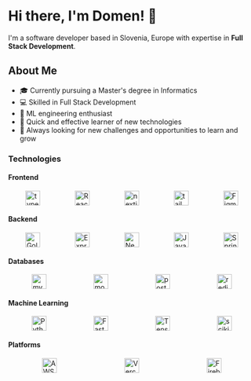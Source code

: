 # Hi there, I'm Domen! 👋

I'm a software developer based in Slovenia, Europe with expertise in **Full Stack Development**.

## About Me

- 🎓 Currently pursuing a Master's degree in Informatics
- 💻 Skilled in Full Stack Development
- 🤖 ML engineering enthusiast
- 🚀 Quick and effective learner of new technologies
- 🌱 Always looking for new challenges and opportunities to learn and grow


### Technologies

#### Frontend

<div style="display:flex; justify-content: space-around;">
    <a href="https://www.typescriptlang.org/" target="_blank" rel="noreferrer"> <img src="https://skillicons.dev/icons?i=typescript" alt="typescript" width="30" height="30"/> </a>
    <a href="https://reactjs.org/" target="_blank" rel="noreferrer"> <img src="https://skillicons.dev/icons?i=react" alt="React" width="30" height="30"/> </a>
    <a href="https://nextjs.org/" target="_blank" rel="noreferrer"> <img src="https://skillicons.dev/icons?i=next" alt="nextjs" width="30" height="30"/> </a>
    <a href="https://tailwindcss.com/" target="_blank" rel="noreferrer"> <img src="https://skillicons.dev/icons?i=tailwind" alt="tailwind" width="30" height="30"/> </a>
    <a href="https://www.figma.com/" target="_blank" rel="noreferrer"> <img src="https://skillicons.dev/icons?i=figma" alt="Figma" width="30" height="30"/> </a>
</div>

#### Backend

<div style="display:flex; justify-content: space-around;">
    <a href="https://golang.org/" target="_blank" rel="noreferrer"> <img src="https://skillicons.dev/icons?i=golang" alt="Golang" width="30" height="30"/> </a>
    <a href="https://expressjs.com/" target="_blank" rel="noreferrer"> <img src="https://skillicons.dev/icons?i=express" alt="Express" width="30" height="30"/> </a>
    <a href="https://nestjs.com/" target="_blank" rel="noreferrer"> <img src="https://skillicons.dev/icons?i=nest" alt="Nest.js" width="30" height="30"/> </a>
    <a href="https://www.java.com/" target="_blank" rel="noreferrer"> <img src="https://skillicons.dev/icons?i=java" alt="Java" width="30" height="30"/> </a>
    <a href="https://spring.io/" target="_blank" rel="noreferrer"> <img src="https://skillicons.dev/icons?i=spring" alt="Spring" width="30" height="30"/> </a>
</div>

#### Databases

<div style="display:flex; justify-content: space-around;">
    <a href="https://www.mysql.com/" target="_blank" rel="noreferrer"> <img src="https://skillicons.dev/icons?i=mysql" alt="mysql" width="30" height="30"/> </a>
    <a href="https://www.mongodb.com/" target="_blank" rel="noreferrer"> <img src="https://skillicons.dev/icons?i=mongodb" alt="mongodb" width="30" height="30"/> </a>
    <a href="https://www.postgresql.org" target="_blank" rel="noreferrer"> <img src="https://skillicons.dev/icons?i=postgresql" alt="postgresql" width="30" height="30"/> </a>
    <a href="https://redis.io/" target="_blank" rel="noreferrer"> <img src="https://skillicons.dev/icons?i=redis" alt="redis" width="30" height="30"/> </a>
</div>

#### Machine Learning

<div style="display:flex; justify-content: space-around;">
    <a href="https://www.python.org/" target="_blank" rel="noreferrer"> <img src="https://skillicons.dev/icons?i=python" alt="Python" width="30" height="30"/> </a>
    <a href="https://fastapi.tiangolo.com/" target="_blank" rel="noreferrer"> <img src="https://skillicons.dev/icons?i=fastapi" alt="FastAPI" width="30" height="30"/> </a>
    <a href="https://www.tensorflow.org/" target="_blank" rel="noreferrer"> <img src="https://skillicons.dev/icons?i=tensorflow" alt="TensorFlow" width="30" height="30"/> </a>
    <a href="https://scikit-learn.org/" target="_blank" rel="noreferrer"> <img src="https://skillicons.dev/icons?i=sklearn" alt="scikit-learn" width="30" height="30"/> </a>
</div>

#### Platforms

<div style="display:flex; justify-content: space-around;">
    <a href="https://aws.amazon.com/" target="_blank" rel="noreferrer"> <img src="https://skillicons.dev/icons?i=aws" alt="AWS" width="30" height="30"/> </a>
    <a href="https://vercel.com/" target="_blank" rel="noreferrer"> <img src="https://skillicons.dev/icons?i=vercel" alt="Vercel" width="30" height="30"/> </a>
    <a href="https://firebase.google.com/" target="_blank" rel="noreferrer"> <img src="https://skillicons.dev/icons?i=firebase" alt="Firebase" width="30" height="30"/> </a>
</div>

  

<!--


### Contact info

[![Linkedin Badge](https://img.shields.io/badge/-Domen_Perko-0e76a8?style=flat&labelColor=0e76a8&logo=linkedin&logoColor=white)](https://www.linkedin.com/in/domen-perko-657b59219/) 
  [![Mail Badge](https://img.shields.io/badge/-perko.domen@gmail.com-c0392b?style=flat&labelColor=c0392b&logo=gmail&logoColor=white)](mailto:perko.domen@gmail.com)
 [![Discord Badge](https://img.shields.io/badge/-Perkzen-7289da?style=flat&labelColor=7289da&logo=discord&logoColor=white)](https://discord.com/users/216222680955879424) 

 -->
